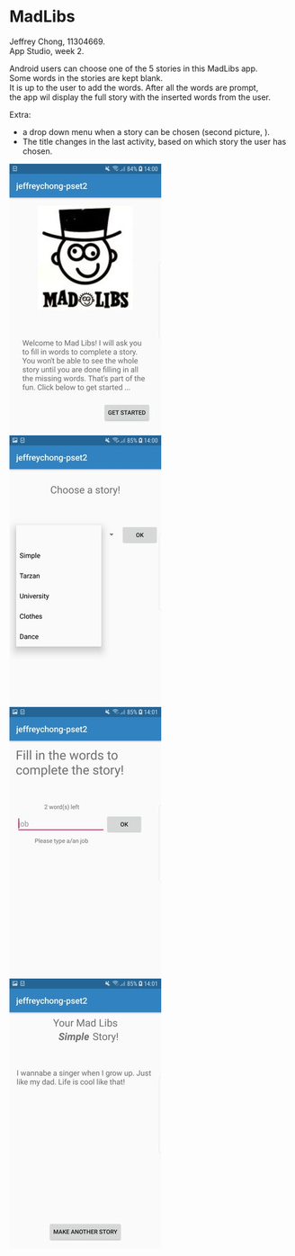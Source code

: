 # MadLibs

Jeffrey Chong, 11304669.</br>
App Studio, week 2.</br>

Android users can choose one of the 5 stories in this MadLibs app.</br>
Some words in the stories are kept blank.</br>
It is up to the user to add the words. After all the words are prompt,</br>
the app wil display the full story with the inserted words from the user.</br>

Extra:
- a drop down menu when a story can be chosen (second picture, ).</br>
- The title changes in the last activity, based on which story the user has chosen.</br>

![Screenshot](doc/Screenshot_MadLibs.jpeg)
![Screenshot](doc/Screenshot_MadLibs2.jpeg)
![Screenshot](doc/Screenshot_Madlibs3.jpeg)
![Screenshot](doc/Screenshot_Madlibs4.jpeg)

